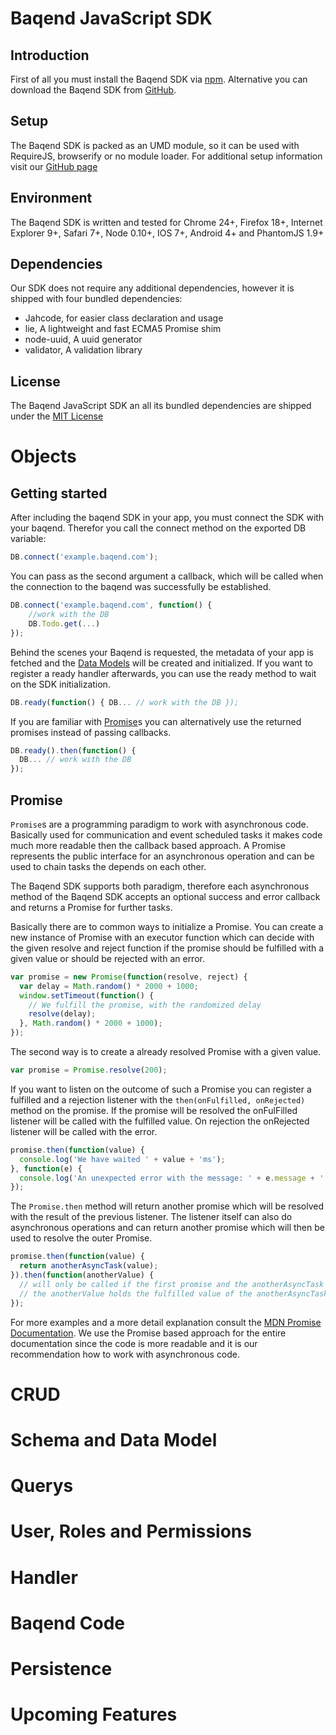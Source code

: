 # Baqend JavaScript SDK

## Introduction

First of all you must install the Baqend SDK via [npm](https://www.npmjs.com/package/baqend). Alternative you can
download the Baqend SDK from [GitHub](https://github.com/Baqend/js-sdk/releases).

## Setup

The Baqend SDK is packed as an UMD module, so it can be used with RequireJS, browserify or no module loader.
For additional setup information visit our [GitHub page](https://github.com/Baqend/js-sdk/blob/master/README.md)

## Environment

The Baqend SDK is written and tested for Chrome 24+, Firefox 18+, Internet Explorer 9+, Safari 7+, Node 0.10+, IOS 7+, Android 4+ and PhantomJS 1.9+

## Dependencies

Our SDK does not require any additional dependencies, however it is shipped with four bundled dependencies:

- Jahcode, for easier class declaration and usage
- lie, A lightweight and fast ECMA5 Promise shim
- node-uuid, A uuid generator
- validator, A validation library

## License

The Baqend JavaScript SDK an all its bundled dependencies are shipped under the
[MIT License](https://github.com/Baqend/js-sdk/blob/master/LICENSE.md)

# Objects

## Getting started

After including the baqend SDK in your app, you must connect the SDK with your baqend. Therefor you call the connect
method on the exported DB variable:
```js
DB.connect('example.baqend.com');
```

You can pass as the second argument a callback, which will be called when the connection to the baqend was successfully
be established.
```js
DB.connect('example.baqend.com', function() {
    //work with the DB
    DB.Todo.get(...)
});
```

Behind the scenes your Baqend is requested, the metadata of your app is fetched and the [Data Models](#schema-and-data-model) will be created and initialized.
If you want to register a ready handler afterwards, you can use the ready method to wait on the SDK initialization.
```js
DB.ready(function() { DB... // work with the DB });
```

If you are familiar with [Promise](#promise)s you can alternatively use the returned promises instead of passing callbacks.
```js
DB.ready().then(function() {
  DB... // work with the DB
});
```

## Promise

`Promise`s are a programming paradigm to work with asynchronous code. Basically used for communication and event scheduled
tasks it makes code much more readable then the callback based approach. A Promise represents the public interface for
an asynchronous operation and can be used to chain tasks the depends on each other.

The Baqend SDK supports both paradigm, therefore each asynchronous method of the Baqend SDK accepts an optional success and error
callback and returns a Promise for further tasks.

Basically there are to common ways to initialize a Promise. You can create a new instance of Promise with an executor
function which can decide with the given resolve and reject function if the promise should be fulfilled with a given
value or should be rejected with an error.
```js
var promise = new Promise(function(resolve, reject) {
  var delay = Math.random() * 2000 + 1000;
  window.setTimeout(function() {
    // We fulfill the promise, with the randomized delay
    resolve(delay);
  }, Math.random() * 2000 + 1000);
});
```

The second way is to create a already resolved Promise with a given value.
```js
var promise = Promise.resolve(200);
```

If you want to listen on the outcome of such a Promise you can register a fulfilled and a rejection listener with the
`then(onFulfilled, onRejected)` method on the promise. If the promise will be resolved the onFulFilled listener will be
called with the fulfilled value. On rejection the onRejected listener will be called with the error.
```js
promise.then(function(value) {
  console.log('We have waited ' + value + 'ms');
}, function(e) {
  console.log('An unexpected error with the message: ' + e.message + ' occurred.');
});
```

The `Promise.then` method will return another promise which will be resolved with the result of the previous listener.
The listener itself can also do asynchronous operations and can return another promise which will then be used to resolve the
outer Promise.
```js
promise.then(function(value) {
  return anotherAsyncTask(value);
}).then(function(anotherValue) {
  // will only be called if the first promise and the anotherAsyncTask's Promise fulfilled
  // the anotherValue holds the fulfilled value of the anotherAsyncTask
});
```

For more examples and a more detail explanation consult the [MDN Promise Documentation](https://developer.mozilla.org/en-US/docs/Web/JavaScript/Reference/Global_Objects/Promise).
We use the Promise based approach for the entire documentation since the code is more readable and it is our
recommendation how to work with asynchronous code.

# CRUD

# Schema and Data Model

# Querys

# User, Roles and Permissions

# Handler

# Baqend Code

# Persistence

# Upcoming Features

